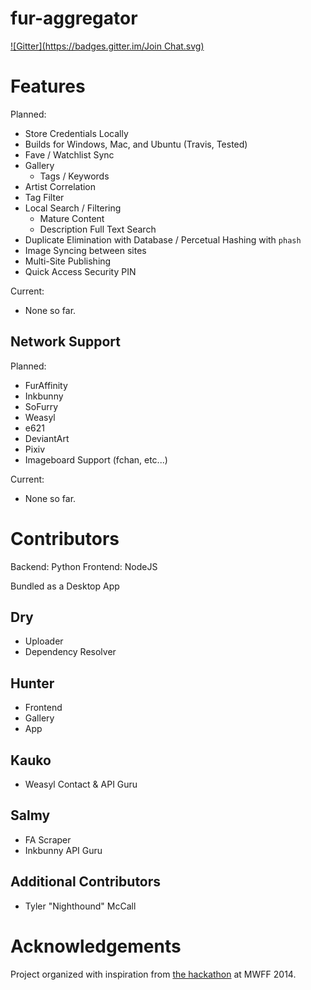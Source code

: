fur-aggregator
==============
[![Gitter](https://badges.gitter.im/Join Chat.svg)](https://gitter.im/furrio/fur-aggregator?utm_source=badge&utm_medium=badge&utm_campaign=pr-badge&utm_content=badge)

# Features

Planned:

- Store Credentials Locally
- Builds for Windows, Mac, and Ubuntu (Travis, Tested)
- Fave / Watchlist Sync
- Gallery
	- Tags / Keywords
- Artist Correlation
- Tag Filter
- Local Search / Filtering
	- Mature Content
	- Description Full Text Search
- Duplicate Elimination with Database / Percetual Hashing with `phash`
- Image Syncing between sites
- Multi-Site Publishing
- Quick Access Security PIN

Current:

- None so far.


## Network Support

Planned:

- FurAffinity
- Inkbunny
- SoFurry
- Weasyl
- e621
- DeviantArt
- Pixiv
- Imageboard Support (fchan, etc...)

Current:

- None so far.


# Contributors

Backend: Python
Frontend: NodeJS

Bundled as a Desktop App

## Dry
- Uploader
- Dependency Resolver

## Hunter
- Frontend
- Gallery
- App

## Kauko
- Weasyl Contact & API Guru

## Salmy
- FA Scraper
- Inkbunny API Guru

## Additional Contributors
- Tyler "Nighthound" McCall


# Acknowledgements

Project organized with inspiration from [the hackathon](https://www.anthrobot.org) at MWFF 2014.